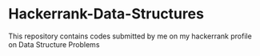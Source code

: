 # Hackerrank-Data-Structures
This repository contains codes submitted by me on my hackerrank profile on Data Structure Problems
